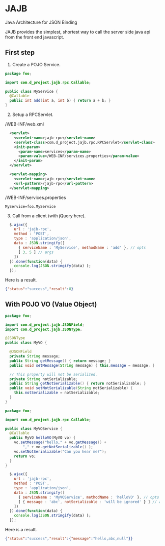 JAJB
===
Java Architecture for JSON Binding

JAJB provides the simplest, shortest way to call the server side java api
from the front end javascript.

## First step

1. Create a POJO Service.

```java
package foo;

import com.d_project.jajb.rpc.Callable;

public class MyService {
  @Callable
  public int add(int a, int b) { return a + b; }
}
```

2. Setup a RPCServlet.

/WEB-INF/web.xml
```xml
  <servlet>
    <servlet-name>jajb-rpc</servlet-name>
    <servlet-class>com.d_project.jajb.rpc.RPCServlet</servlet-class>
    <init-param>
      <param-name>services</param-name>
      <param-value>/WEB-INF/services.properties</param-value>
    </init-param>
  </servlet>

  <servlet-mapping>
    <servlet-name>jajb-rpc</servlet-name>
    <url-pattern>/jajb-rpc</url-pattern>
  </servlet-mapping>
```

/WEB-INF/services.properties
```properties
MyService=foo.MyService
```

3. Call from a client (with jQuery here).

```javascript
  $.ajax({
    url : 'jajb-rpc',
    method : 'POST',
    type : 'application/json',
    data : JSON.stringify([
      { serviceName : 'MyService', methodName : 'add' }, // opts
      [ 3, 5 ] // args
    ])
  }).done(function(data) {
    console.log(JSON.stringify(data) );
  });
```

Here is a result.

```json
{"status":"success","result":8}
```

## With POJO VO (Value Object)

```java
package foo;

import com.d_project.jajb.JSONField;
import com.d_project.jajb.JSONType;

@JSONType
public class MyVO {

  @JSONField
  private String message;
  public String getMessage() { return message; }
  public void setMessage(String message) { this.message = message; }

  // This property will not be serialized.
  private String notSerializable;
  public String getNotSerializable() { return notSerializable; }
  public void setNotSerializable(String notSerializable) {
    this.notSerializable = notSerializable;
  }
}
```

```java
package foo;

import com.d_project.jajb.rpc.Callable;

public class MyVOService {
  @Callable
  public MyVO helloVO(MyVO vo) {
    vo.setMessage("hello," + vo.getMessage() +
        "," + vo.getNotSerializable() );
    vo.setNotSerializable("Can you hear me?");
    return vo;
  }
}
```

```javascript
  $.ajax({
    url : 'jajb-rpc',
    method : 'POST',
    type : 'application/json',
    data : JSON.stringify([
      { serviceName : 'MyVOService', methodName : 'helloVO' }, // opts
      [ { message : 'abc', notSerializable : 'will be ignored' } ] // args
    ])
  }).done(function(data) {
    console.log(JSON.stringify(data) );
  });
```

Here is a result.

```json
{"status":"success","result":{"message":"hello,abc,null"}}
```
